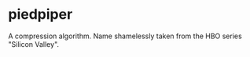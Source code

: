 piedpiper
=========

A compression algorithm. Name shamelessly taken from the HBO series "Silicon Valley".
